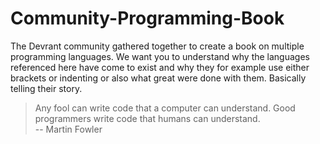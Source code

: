 # Community-Programming-Book #

The Devrant community gathered together to create a book on
multiple programming languages. We want you to understand why
the languages referenced here have come to exist and why they
for example use either brackets or indenting or also what great
were done with them. Basically telling their story.

> Any fool can write code that a computer can understand. Good programmers write code that humans can understand. \
> -- Martin Fowler
